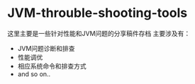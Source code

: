 JVM-throuble-shooting-tools
===========================
这里主要是一些针对性能和JVM问题的分享稿件存档
主要涉及有：
- JVM问题诊断和排查
- 性能调优
- 相应系统命令和排查方式
- and so on..
